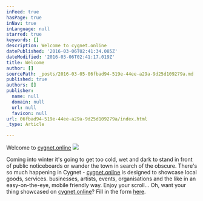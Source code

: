 ```yaml
---
inFeed: true
hasPage: true
inNav: true
inLanguage: null
starred: true
keywords: []
description: Welcome to cygnet.online
datePublished: '2016-03-06T02:41:34.085Z'
dateModified: '2016-03-06T02:41:17.019Z'
title: Welcome
author: []
sourcePath: _posts/2016-03-05-06fbad94-519e-44ee-a29a-9d25d109279a.md
published: true
authors: []
publisher:
  name: null
  domain: null
  url: null
  favicon: null
url: 06fbad94-519e-44ee-a29a-9d25d109279a/index.html
_type: Article

---
```

Welcome to [cygnet.online][0]
![](https://the-grid-user-content.s3-us-west-2.amazonaws.com/05d07fb8-34e8-4c64-8540-060bfd5e8146.jpg)

Coming into winter it's going to get too cold, wet and dark to stand in front of public noticeboards or wander the town in search of the obscure. There's so much happening in Cygnet - [cygnet.online][0] is designed to showcase local goods, services. businesses, artists, events, organisations and the like in an easy-on-the-eye, mobile friendly way. Enjoy your scroll... Oh, want your thing showcased on [cygnet.online][0]? Fill in the form [here][1].

[0]: http://cygnet.online/
[1]: http://d1g1tal.agency/#contact